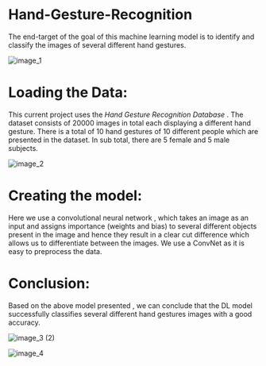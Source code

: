 # Hand-Gesture-Recognition
The end-target of the goal of this machine learning model is to identify and classify the images of several different hand gestures. 

![image_1](https://user-images.githubusercontent.com/77839791/106412882-bae9d980-646e-11eb-9b02-0b47d837d15d.png)

# Loading the Data:
This current project uses the *Hand Gesture Recognition Database* . The dataset consists of 20000 images in total each displaying a different hand gesture. There is a total of 10 hand gestures of 10 different people which are presented in the dataset. In sub total, there are 5 female and 5 male subjects.

![image_2](https://user-images.githubusercontent.com/77839791/106415847-1c617680-6476-11eb-88f2-7afbca4f9b52.png)

# Creating the model:

Here we use a convolutional neural network , which takes an image as an input and assigns importance (weights and bias) to several different objects present in the image and hence they result in a clear cut difference which allows us to differentiate between the images. We use a ConvNet as it is easy to preprocess the data.

# Conclusion:

Based on the above model presented , we can conclude that the DL model successfully classifies several different hand gestures images with a good accuracy.

![image_3 (2)](https://user-images.githubusercontent.com/77839791/106416552-ab22c300-6477-11eb-96d7-b6960647976b.png)

![image_4](https://user-images.githubusercontent.com/77839791/106416589-be359300-6477-11eb-9065-cb4478bb80ce.png)
